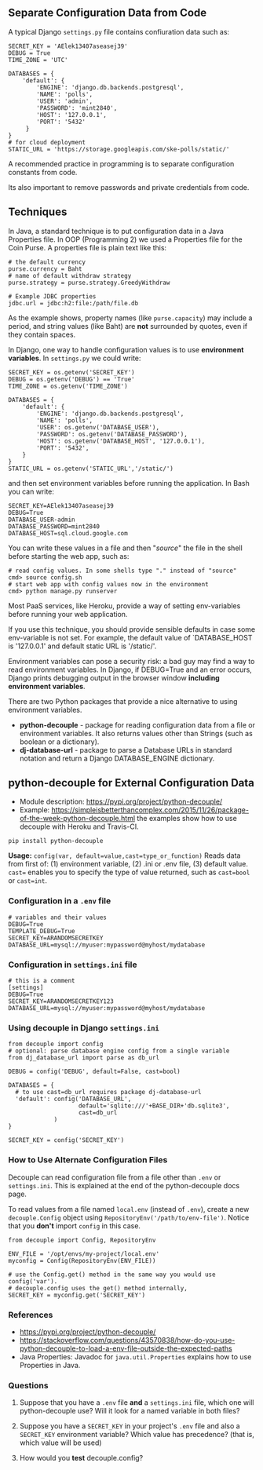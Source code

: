 ## Separate Configuration Data from Code

A typical Django `settings.py` file contains confiuration data such as:

```
SECRET_KEY = 'AElek13407aseasej39'
DEBUG = True
TIME_ZONE = 'UTC'

DATABASES = {
    'default': {
        'ENGINE': 'django.db.backends.postgresql',
        'NAME': 'polls',
        'USER': 'admin',
        'PASSWORD': 'mint2840',
        'HOST': '127.0.0.1',
        'PORT': '5432'
     }
}
# for cloud deployment
STATIC_URL = 'https://storage.googleapis.com/ske-polls/static/'
```

A recommended practice in programming is to separate configuration constants from code.

Its also important to remove passwords and private credentials from code.

## Techniques

In Java, a standard technique is to put configuration data in a Java Properties
file.  In OOP (Programming 2) we used a Properties file for the Coin Purse.
A properties file is plain text like this:
```
# the default currency
purse.currency = Baht
# name of default withdraw strategy
purse.strategy = purse.strategy.GreedyWithdraw

# Example JDBC properties
jdbc.url = jdbc:h2:file:/path/file.db
```
As the example shows, property names (like `purse.capacity`) may include a period, and string values (like Baht) are **not** surrounded by quotes, even if they contain spaces.

In Django, one way to handle configuration values is to use **environment variables**.  In `settings.py` we could write:
```
SECRET_KEY = os.getenv('SECRET_KEY')
DEBUG = os.getenv('DEBUG') == 'True'
TIME_ZONE = os.getenv('TIME_ZONE')

DATABASES = {
    'default': {
        'ENGINE': 'django.db.backends.postgresql',
        'NAME': 'polls',
        'USER': os.getenv('DATABASE_USER'),
        'PASSWORD': os.getenv('DATABASE_PASSWORD'),
        'HOST': os.getenv('DATABASE_HOST', '127.0.0.1'),
        'PORT': '5432',
	}
}
STATIC_URL = os.getenv('STATIC_URL','/static/')
```
and then set environment variables before running the application.
In Bash you can write:
```
SECRET_KEY=AElek13407aseasej39
DEBUG=True
DATABASE_USER-admin
DATABASE_PASSWORD=mint2840
DATABASE_HOST=sql.cloud.google.com
```
You can write these values in a file and then "*source*" the file
in the shell before starting the web app, such as:
```
# read config values. In some shells type "." instead of "source"
cmd> source config.sh  
# start web app with config values now in the environment
cmd> python manage.py runserver
```

Most PaaS services, like Heroku, provide a way of setting env-variables
before running your web application.

If you use this technique, you should provide sensible defaults in case
some env-variable is not set.  For example, the default value of `DATABASE_HOST	 is '127.0.0.1' and default static URL is '/static/'.

Environment variables can pose a security risk: a bad guy may find a way to read environment variables.  In Django, if DEBUG=True and an error occurs, Django prints debugging output in the browser window **including environment variables**.

There are two Python packages that provide a nice alternative to using environment variables.

* **python-decouple** - package for reading configuration data from a file or environment variables.  It also returns values other than Strings (such as boolean or a dictionary).
* **dj-database-url** - package to parse a Database URLs in standard notation and return a Django DATABASE_ENGINE dictionary.


## python-decouple for External Configuration Data

* Module description: https://pypi.org/project/python-decouple/
* Example: https://simpleisbetterthancomplex.com/2015/11/26/package-of-the-week-python-decouple.html 
the examples show how to use decouple with Heroku and Travis-CI.

```
pip install python-decouple
```

**Usage:**
`config(var, default=value,cast=type_or_function)` Reads data from first of: (1) environment variable, (2) .ini or .env file, (3) default value. `cast=` enables you to specify the type of value returned, such as `cast=bool` or `cast=int`.

### Configuration in a `.env` file
```
# variables and their values
DEBUG=True
TEMPLATE_DEBUG=True
SECRET_KEY=ARANDOMSECRETKEY
DATABASE_URL=mysql://myuser:mypassword@myhost/mydatabase
```

### Configuration in `settings.ini` file

```
# this is a comment
[settings]
DEBUG=True
SECRET_KEY=ARANDOMSECRETKEY123
DATABASE_URL=mysql://myuser:mypassword@myhost/mydatabase
```

### Using decouple in Django `settings.ini`

```
from decouple import config
# optional: parse database engine config from a single variable
from dj_database_url import parse as db_url

DEBUG = config('DEBUG', default=False, cast=bool)

DATABASES = {
  # to use cast=db_url requires package dj-database-url
  'default': config('DATABASE_URL', 
                    default='sqlite:///'+BASE_DIR+'db.sqlite3',
                    cast=db_url
             ) 
}

SECRET_KEY = config('SECRET_KEY')
```

### How to Use Alternate Configuration Files

Decouple can read configuration file from a file other than `.env` or `settings.ini`.  This is explained at the end of the python-decouple docs page.

To read values from a file named `local.env` (instead of `.env`), 
create a new `decouple.Config` object using `RepositoryEnv('/path/to/env-file')`.  Notice that you **don't** import `config` in this case.
```
from decouple import Config, RepositoryEnv

ENV_FILE = '/opt/envs/my-project/local.env'
myconfig = Config(RepositoryEnv(ENV_FILE))

# use the Config.get() method in the same way you would use config('var').
# decouple.config uses the get() method internally, 
SECRET_KEY = myconfig.get('SECRET_KEY')
```

### References 

* https://pypi.org/project/python-decouple/
* https://stackoverflow.com/questions/43570838/how-do-you-use-python-decouple-to-load-a-env-file-outside-the-expected-paths
* Java Properties: Javadoc for `java.util.Properties` explains how to use Properties in Java.


### Questions

1. Suppose that you have a `.env` file **and** a `settings.ini` file,  which one will python-decouple use?  Will it look for a named variable in both files?

2. Suppose you have a `SECRET_KEY` in your project's `.env` file and also a `SECRET_KEY` environment variable?  Which value has precedence? (that is, which value will be used)

3. How would you **test** decouple.config?
